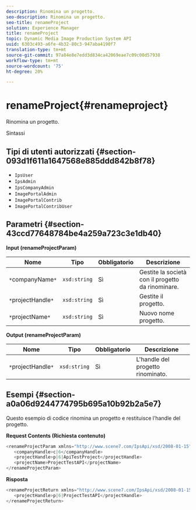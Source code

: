 ```yaml
---
description: Rinomina un progetto.
seo-description: Rinomina un progetto.
seo-title: renameProject
solution: Experience Manager
title: renameProject
topic: Dynamic Media Image Production System API
uuid: 6303c493-a6fe-4b32-80c3-947aba4190f7
translation-type: tm+mt
source-git-commit: 97a84e8e7edd3d834ca42069eae7c09c00d57938
workflow-type: tm+mt
source-wordcount: '75'
ht-degree: 20%

---
```



# renameProject{#renameproject}

Rinomina un progetto.

Sintassi

## Tipi di utenti autorizzati {#section-093d1f611a1647568e885ddd842b8f78}

* `IpsUser`
* `IpsAdmin`
* `IpsCompanyAdmin`
* `ImagePortalAdmin`
* `ImagePortalContrib`
* `ImagePortalContribUser`

## Parametri {#section-43ccd77648784be4a259a723c3e1db40}

**Input (renameProjectParam)**

| Nome | Tipo | Obbligatorio | Descrizione |
|---|---|---|---|
| `*`companyName`*` | `xsd:string` | Sì | Gestite la società con il progetto da rinominare. |
| `*`projectHandle`*` | `xsd:string` | Sì | Gestite il progetto. |
| `*`projectName`*` | `xsd:string` | Sì | Nuovo nome progetto. |

**Output (renameProjectParam)**

| Nome | Tipo | Obbligatorio | Descrizione |
|---|---|---|---|
| `*`projectHandle`*` | `xsd:string` | Sì | L&#39;handle del progetto rinominato. |

## Esempi {#section-a0a06d9244774795b695a10b92b2a5e7}

Questo esempio di codice rinomina un progetto e restituisce l’handle del progetto.

**Request Contents (Richiesta contenuto)**

```java
<renameProjectParam xmlns="http://www.scene7.com/IpsApi/xsd/2008-01-15">
   <companyHandle>c|6</companyHandle>
   <projectHandle>p|6|ApiTestProject</projectHandle>
   <projectName>ProjectTestAPI</projectName>
</renameProjectParam>
```

**Risposta**

```java
<renameProjectReturn xmlns="http://www.scene7.com/IpsApi/xsd/2008-01-15">
   <projectHandle>p|6|ProjectTestAPI</projectHandle>
</renameProjectReturn>
```

